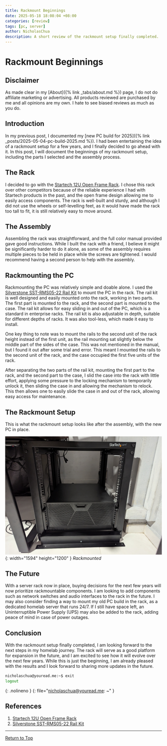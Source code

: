 ```yaml
---
title: Rackmount Beginnings
date: 2025-05-18 18:08:04 +08:00
categories: [review]
tags: [pc, server]
author: NicholasChua
description: A short review of the rackmount setup finally completed.
---
```


# Rackmount Beginnings

## Disclaimer

As made clear in my [About]({% link _tabs/about.md %}) page, I do not do affiliate marketing or advertising. All products reviewed are purchased by me and all opinions are my own. I hate to see biased reviews as much as you do.

## Introduction

In my previous post, I documented my [new PC build for 2025]({% link _posts/2025-05-04-pc-build-2025.md %}). I had been entertaining the idea of a rackmount setup for a few years, and I finally decided to go ahead with it. In this post, I will document the beginnings of my rackmount setup, including the parts I selected and the assembly process.

## The Rack

I decided to go with the [Startech 12U Open Frame Rack][1]. I chose this rack over other competitors because of the reliable experience I had with Startech products in the past, and the open frame design allowing me to easily access components. The rack is well-built and sturdy, and although I did not use the wheels or self-levelling feet, as it would have made the rack too tall to fit, it is still relatively easy to move around.

## The Assembly

Assembling the rack was straightforward, and the full color manual provided gave good instructions. While I built the rack with a friend, I believe it might be significantly harder to do it alone, as some of the assembly requires multiple pieces to be held in place while the screws are tightened. I would recommend having a second person to help with the assembly.

## Rackmounting the PC

Rackmounting the PC was relatively simple and doable alone. I used the [Silverstone SST-RMS05-22 Rail Kit][2] to mount the PC in the rack. The rail kit is well designed and easily mounted onto the rack, working in two parts. The first part is mounted to the rack, and the second part is mounted to the case. The rail kit allows for easy sliding in and out of the PC, which is a standard in enterprise racks. The rail kit is also adjustable in depth, suitable for different depths of racks. It was also tool-less, which made it easy to install.

One key thing to note was to mount the rails to the second unit of the rack height instead of the first unit, as the rail mounting sat slightly below the middle part of the sides of the case. This was not mentioned in the manual, but I found it out after some trial and error. This meant I mounted the rails to the second unit of the rack, and the case occupied the first five units of the rack.

After separating the two parts of the rail kit, mounting the first part to the rack, and the second part to the case, I slid the case into the rack with little effort, applying some pressure to the locking mechanism to temporarily unlock it, then sliding the case in and allowing the mechanism to relock. This then allows one to easily slide the case in and out of the rack, allowing easy access for maintenance.

## The Rackmount Setup

This is what the rackmount setup looks like after the assembly, with the new PC in place.

![Rackmounted](../assets/img/2025-05-18-rackmount-beginnings/Rackmounted.jpg){: width="1594" height="1200" }
_Rackmounted_

## The Future

With a server rack now in place, buying decisions for the next few years will now prioritize rackmountable components. I am looking to add components such as network switches and audio interfaces to the rack in the future. I may also consider finding a way to mount my old PC build in the rack, as a dedicated homelab server that runs 24/7. If I still have space left, an Uninterruptible Power Supply (UPS) may also be added to the rack, adding peace of mind in case of power outages.

## Conclusion

With the rackmount setup finally completed, I am looking forward to the next steps in my homelab journey. The rack will serve as a good platform for expansion in the future, and I am excited to see how it will evolve over the next few years. While this is just the beginning, I am already pleased with the results and I look forward to sharing more updates in the future.

```bash
nicholaschua@youread.me:~$ exit
logout
```
{: .nolineno }
{: file="nicholaschua@youread.me: ~" }

## References

1. [Startech 12U Open Frame Rack][1]
2. [Silverstone SST-RMS05-22 Rail Kit][2]

[1]: https://www.startech.com/en-sg/server-management/4postrack12u
[2]: https://www.silverstonetek.com/en/product/info/server-nas/RMS05-22/

---
[Return to Top](#rackmount-beginnings)
